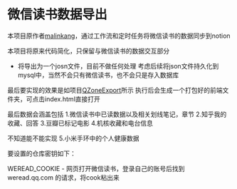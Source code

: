 # 微信读书数据导出

本项目原作者[malinkang](https://github.com/malinkang/)，通过工作流和定时任务将微信读书的数据同步到notion

本项目将原来代码简化，只保留与微信读书的数据交互部分
- 将导出为一个josn文件，目前不做任何处理
考虑后续将json文件持久化到mysql中，当然不会只有微信读书，也不会只是存入数据库

最后要实现的效果是如项目[QZoneExport](https://github.com/ShunCai/QZoneExport)所示
执行后会生成一个打包好的前端文件夹，可点击index.html直接打开

最后数据会涵盖包括
1.微信读书中已读数据以及相关划线笔记，章节
2.知乎我的收藏、回答
3.豆瓣已标记电影
4.机核收藏和电台信息

不知道能不能实现
5.小米手环中的个人健康数据



要设置的仓库密钥如下：

WEREAD_COOKIE - 网页打开微信读书，登录自己的账号后找到 weread.qq.com 的请求，将cook粘出来



